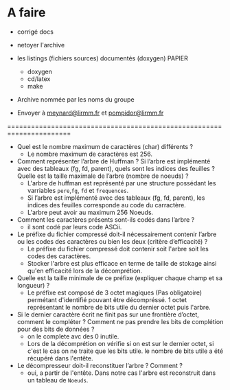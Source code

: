 # A faire

* corrigé docs

* netoyer l'archive


* les listings (fichiers sources) documentés (doxygen) PAPIER
    * doxygen
    * cd/latex
    * make

* Archive nommée par les noms du groupe

* Envoyer à meynard@lirmm.fr et pompidor@lirmm.fr




















======================================================================

* Quel est le nombre maximum de caractères (char) différents ?
    * Le nombre maximum de caractères est 256.
* Comment représenter l’arbre de Huffman ? Si l’arbre est implémenté avec des tableaux (fg, fd, parent), quels sont les indices des feuilles ? Quelle est la taille maximale de l’arbre (nombre de noeuds) ?
    * L'arbre de huffman est représenté par une structure possédant les varriables `pere`,`fg`, `fd` et `frequences`.
    * Si l’arbre est implémenté avec des tableaux (fg, fd, parent), les indices des feuilles corresponde au code du carractère.
    * L'arbre peut avoir au maximum 256 Noeuds.
* Comment les caractères présents sont-ils codés dans l’arbre ?
    * il sont codé par leurs code ASCii.
* Le préfixe du fichier compressé doit-il nécessairement contenir l’arbre ou les codes des caractères ou bien les
deux (critère d’efficacité) ?
    * Le préfixe du fichier compressé doit contenir soit l'arbre soit les codes des caractères.
    * Stocker l'arbre est plus efficace en terme de taille de stokage ainsi qu'en efficacité lors de la décomprétion.
* Quelle est la taille minimale de ce préfixe (expliquer chaque champ et sa longueur) ?
    * Le préfixe est composé de 3 octet magiques (Pas obligatoire) permétant d'identifié pouvant être décompréssé. 1 octet représentant le nombre de bits utile du dernier octet puis l'arbre.
* Si le dernier caractère écrit ne finit pas sur une frontière d’octet, comment le compléter ? Comment ne pas
prendre les bits de complétion pour des bits de données ?
    * on le complete avc des 0 inutile.
    * Lors de la décomprétion on vérifie si on est sur le dernier octet, si c'est le cas on ne traite que les bits utile. le nombre de bits utile a été récupéré dans l'entête.
* Le décompresseur doit-il reconstituer l’arbre ? Comment ?
    * oui, a partir de l'entête. Dans notre cas l'arbre est reconstruit dans un tableau de `Noeuds`.
